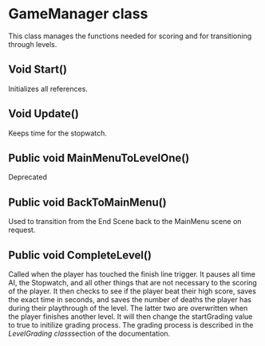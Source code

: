 # GameManager class
 This class manages the functions needed for scoring and for transitioning through levels.

## Void Start()
 Initializes all references.

## Void Update()
 Keeps time for the stopwatch.

## Public void MainMenuToLevelOne()
 Deprecated

## Public void BackToMainMenu()
 Used to transition from the End Scene back to the MainMenu scene on request.

## Public void CompleteLevel()
 Called when the player has touched the finish line trigger. It pauses all time AI, the Stopwatch, and all other things that are not necessary to the scoring of the player. It then checks to see if the player beat their high score, saves the exact time in seconds, and saves the number of deaths the player has during their playthrough of the level. The latter two are overwritten when the player finishes another level. It will then change the startGrading value to true to initilize grading process. The grading process is described in the *LevelGrading class*section of the documentation.
